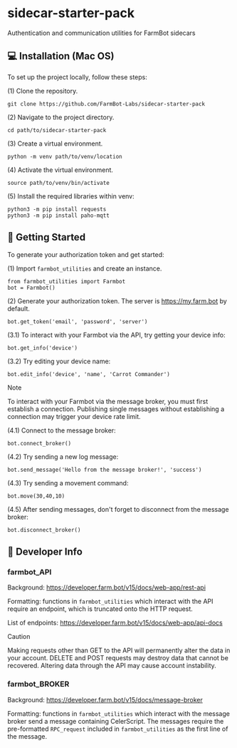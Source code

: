 # sidecar-starter-pack
Authentication and communication utilities for FarmBot sidecars

## 💻 Installation (Mac OS)
To set up the project locally, follow these steps:

(1) Clone the repository.
```
git clone https://github.com/FarmBot-Labs/sidecar-starter-pack
```

(2) Navigate to the project directory.
```
cd path/to/sidecar-starter-pack
```

(3) Create a virtual environment.
```
python -m venv path/to/venv/location
```

(4) Activate the virtual environment.
```
source path/to/venv/bin/activate
```

(5) Install the required libraries within venv:
```
python3 -m pip install requests
python3 -m pip install paho-mqtt
```

## 🌱 Getting Started
To generate your authorization token and get started:

(1) Import `farmbot_utilities` and create an instance.
```
from farmbot_utilities import Farmbot
bot = Farmbot()
```

(2) Generate your authorization token.
    The server is https://my.farm.bot by default.
```
bot.get_token('email', 'password', 'server')
```

(3.1) To interact with your Farmbot via the API, try getting your device info:
```
bot.get_info('device')
```

(3.2) Try editing your device name:
```
bot.edit_info('device', 'name', 'Carrot Commander')
```
> [!NOTE]
> To interact with your Farmbot via the message broker, you must first establish a connection. Publishing single messages without establishing a connection may trigger your device rate limit.

(4.1) Connect to the message broker:
```
bot.connect_broker()
```

(4.2) Try sending a new log message:
```
bot.send_message('Hello from the message broker!', 'success')
```

(4.3) Try sending a movement command:
```
bot.move(30,40,10)
```

(4.5) After sending messages, don't forget to disconnect from the message broker:
```
bot.disconnect_broker()
```

## 🧰 Developer Info

### farmbot_API
Background: https://developer.farm.bot/v15/docs/web-app/rest-api

Formatting: functions in `farmbot_utilities` which interact with the API require an endpoint, which is truncated onto the HTTP request.

List of endpoints: https://developer.farm.bot/v15/docs/web-app/api-docs

> [!CAUTION]
> Making requests other than GET to the API will permanently alter the data in your account. DELETE and POST requests may destroy data that cannot be recovered. Altering data through the API may cause account instability.

### farmbot_BROKER
Background: https://developer.farm.bot/v15/docs/message-broker

Formatting: functions in `farmbot_utilities` which interact with the message broker send a message containing CelerScript. The messages require the pre-formatted `RPC_request` included in `farmbot_utilities` as the first line of the message.